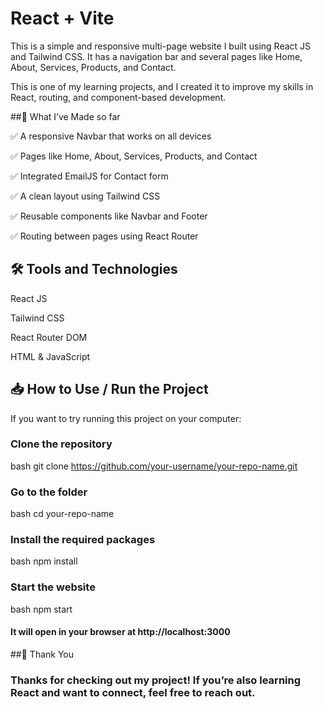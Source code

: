 # React + Vite

This is a simple and responsive multi-page website I built using React JS and Tailwind CSS. It has a navigation bar and several pages like Home, About, Services, Products, and Contact.

This is one of my learning projects, and I created it to improve my skills in React, routing, and component-based development.

##🚀 What I’ve Made so far

✅ A responsive Navbar that works on all devices

✅ Pages like Home, About, Services, Products, and Contact

✅ Integrated EmailJS for Contact form

✅ A clean layout using Tailwind CSS

✅ Reusable components like Navbar and Footer

✅ Routing between pages using React Router

## 🛠️ Tools and Technologies

React JS

Tailwind CSS

React Router DOM

HTML & JavaScript

## 📥 How to Use / Run the Project

If you want to try running this project on your computer:

###   Clone the repository

bash
git clone https://github.com/your-username/your-repo-name.git

### Go to the folder

bash
cd your-repo-name

### Install the required packages

bash
npm install

### Start the website

bash
npm start

#### It will open in your browser at http://localhost:3000


##🙌 Thank You

### Thanks for checking out my project! If you’re also learning React and want to connect, feel free to reach out.
